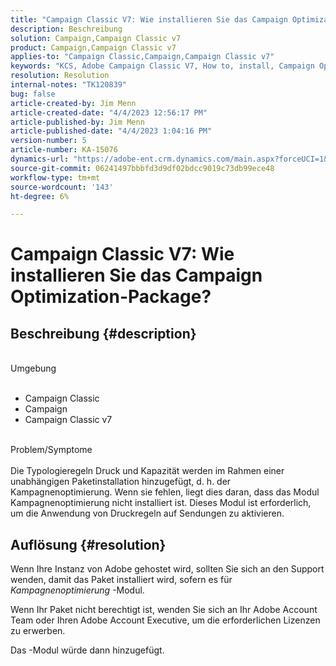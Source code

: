 ```yaml
---
title: "Campaign Classic V7: Wie installieren Sie das Campaign Optimization-Package?"
description: Beschreibung
solution: Campaign,Campaign Classic v7
product: Campaign,Campaign Classic v7
applies-to: "Campaign Classic,Campaign,Campaign Classic v7"
keywords: "KCS, Adobe Campaign Classic V7, How to, install, Campaign Optimization package, Adobe Campaign, Adobe Campaign Classic"
resolution: Resolution
internal-notes: "TK120839"
bug: false
article-created-by: Jim Menn
article-created-date: "4/4/2023 12:56:17 PM"
article-published-by: Jim Menn
article-published-date: "4/4/2023 1:04:16 PM"
version-number: 5
article-number: KA-15076
dynamics-url: "https://adobe-ent.crm.dynamics.com/main.aspx?forceUCI=1&pagetype=entityrecord&etn=knowledgearticle&id=772bfd14-e8d2-ed11-a7c7-6045bd006b4b"
source-git-commit: 06241497bbbfd3d9df02bdcc9019c73db99ece48
workflow-type: tm+mt
source-wordcount: '143'
ht-degree: 6%

---
```


# Campaign Classic V7: Wie installieren Sie das Campaign Optimization-Package?

## Beschreibung {#description}

<br>Umgebung<br><br>
- Campaign Classic
- Campaign
- Campaign Classic v7


<br>Problem/Symptome<br><br>
Die Typologieregeln Druck und Kapazität werden im Rahmen einer unabhängigen Paketinstallation hinzugefügt, d. h. der Kampagnenoptimierung. Wenn sie fehlen, liegt dies daran, dass das Modul Kampagnenoptimierung nicht installiert ist.
Dieses Modul ist erforderlich, um die Anwendung von Druckregeln auf Sendungen zu aktivieren.




## Auflösung {#resolution}


Wenn Ihre Instanz von Adobe gehostet wird, sollten Sie sich an den Support wenden, damit das Paket installiert wird, sofern es für *Kampagnenoptimierung* -Modul.

Wenn Ihr Paket nicht berechtigt ist, wenden Sie sich an Ihr Adobe Account Team oder Ihren Adobe Account Executive, um die erforderlichen Lizenzen zu erwerben.

Das -Modul würde dann hinzugefügt.
